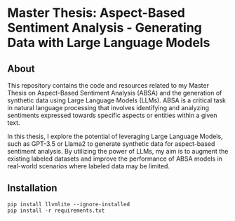 # Master Thesis: Aspect-Based Sentiment Analysis - Generating Data with Large Language Models

## About

This repository contains the code and resources related to my Master Thesis on Aspect-Based Sentiment Analysis (ABSA) and the generation of synthetic data using Large Language Models (LLMs). ABSA is a critical task in natural language processing that involves identifying and analyzing sentiments expressed towards specific aspects or entities within a given text.

In this thesis, I explore the potential of leveraging Large Language Models, such as GPT-3.5 or Llama2 to generate synthetic data for aspect-based sentiment analysis. By utilizing the power of LLMs, my aim is to augment the existing labeled datasets and improve the performance of ABSA models in real-world scenarios where labeled data may be limited.


## Installation

```
pip install llvmlite --ignore-installed
pip install -r requirements.txt
```